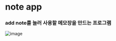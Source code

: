 <h1>note app</h1>

<h3>add note를 눌러 사용할 메모장을 만드는 프로그램</h3>

![image](https://github.com/leeyongha2006/Javascript-project/assets/126844590/2de0d787-5d90-4a30-8de0-73c3254bced9)




